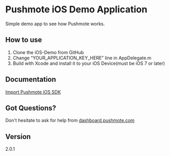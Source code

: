 Pushmote iOS Demo Application
============

Simple demo app to see how Pushmote works.


How to use
----
1. Clone the iOS-Demo from GitHub
2. Change “YOUR_APPLICATION_KEY_HERE” line in AppDelegate.m
2. Build with Xcode and install it to your iOS Device(must be iOS 7 or later)

Documentation
----
<a href="docs.pushmote.com/docs/import-pushmote-ios-sdk">Import Pushmote iOS SDK </a>


Got Questions?
----
Don't hesitate to ask for help from <a href="https://dashboard.pushmote.com/community">dashboard.pushmote.com</a>


Version
----
2.0.1